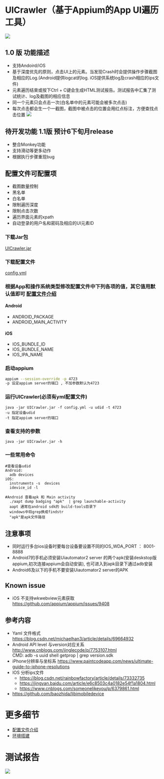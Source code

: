 # UICrawler（基于Appium的App UI遍历工具）
![](https://github.com/lgxqf/UICrawler/blob/master/doc/demo.gif)

## 1.0 版 功能描述 
* 支持Andoird/iOS
* 基于深度优先的原则，点击UI上的元素。当发现Crash时会提供操作步骤截图及相应的Log.(Android提供logcat的log. iOS提供系统log及crash相应的ips文件)
* 元素遍历结束或按下Ctrl + C键会生成HTML测试报告。测试报告中汇集了测试统计、log及截图的相应信息  
* 同一个元素只会点击一次(白名单中的元素可能会被多次点击)
* 每次点击都会生一个一截图，截图中被点击的位置会用红点标注，方便查找点击位置
![](https://github.com/lgxqf/UICrawler/blob/master/doc/click-point.png)

## 待开发功能 1.1版 预计6下旬月release
* 整合Monkey功能
* 支持滑动等更多动作
* 根据执行步骤重现bug

## 配置文件可配置项
* 截图数量控制
* 黑名单
* 白名单
* 限制遍历深度
* 限制点击次数
* 遍历界面元素的xpath
* 自动登录的用户名和密码及相应的UI元素ID 

### 下载Jar包
[UICrawler.jar](https://pan.baidu.com/s/12cCTp1nQ6DSk9OPuFt_uEw)
### 下载配置文件
[config.yml](https://github.com/lgxqf/UICrawler/blob/master/config.yml) 
### 根据App和操作系统类型修改配置文件中下列各项的值，其它值用默认值即可 [配置文件介绍](doc/Config.md)
  #### Android
  * ANDROID_PACKAGE
  * ANDROID_MAIN_ACTIVITY
  #### iOS
  * IOS_BUNDLE_ID
  * IOS_BUNDLE_NAME
  * IOS_IPA_NAME
  
### 启动appium
```bash
appium --session-override -p 4723
-p 设定appium server的端口 , 不加参数默认为4723
```

### 运行UICrawler(必须有yml配置文件)
```aidl
java -jar UICrawler.jar -f config.yml -u udid -t 4723
-u 指定设备udid
-t 指定appium server的端口
```

### 查看支持的参数
```aidl
java -jar UICrawler.jar -h
```

### 一些常用命令
```
#查看设备udid
Android:
  adb devices
iOS:
  instruments -s  devices
  idevice_id -l
  
#Android 查看apk 和 Main activity
  ./aapt dump badging "apk"  | grep launchable-activity
  aapt 通常在android sdk的 build-tools目录下
  windows中将grep换成findstr
  "apk"是apk文件路径
```

## 注意事项
* 同时运行多台ios设备时要每台设备要设置不同的IOS_WDA_PORT ： 8001-8888
* Android7的手机必须安装Uiautomator2 server 的两个apk(安装deskstop版appium,初次连接appium会自动安装), 也可进入到apk目录下通过adb安装
* Android6及以下的手机不要安装Uiautomator2 server的APK

## Known issue
* iOS 不支持wkwebview元素获取 https://github.com/appium/appium/issues/9408


## 参考内容
* Yaml 文件格式 https://blog.csdn.net/michaelhan3/article/details/69664932 
* Android API level 与version对应关系 http://www.cnblogs.com/jinglecode/p/7753107.html  
    CMD: adb -s uuid shell getprop | grep version.sdk
* iPhone分辨率与坐标系 https://www.paintcodeapp.com/news/ultimate-guide-to-iphone-resolutions
* IOS 分析ips文件  
    * https://blog.csdn.net/rainbowfactory/article/details/73332735 
    * https://jingyan.baidu.com/article/e6c8503c4a0182e54f1a1804.html 
    * https://www.cnblogs.com/someonelikeyou/p/6379861.html
* https://github.com/baozhida/libimobiledevice
        

# 更多细节
* [配置文件介绍](doc/Config.md)
* [环境搭建](doc/Environment.md)

# 测试报告 
![](https://github.com/lgxqf/UICrawler/blob/master/doc/Test-Report.png)
